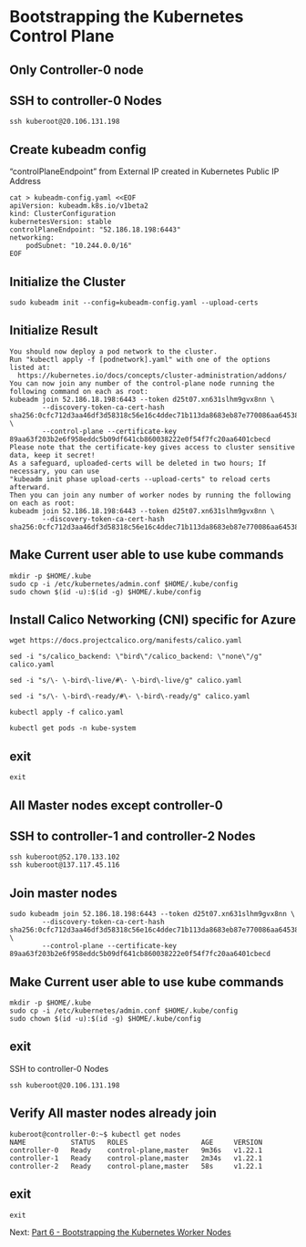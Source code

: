 # Bootstrapping the Kubernetes Control Plane

## Only Controller-0 node
## SSH to controller-0 Nodes
```
ssh kuberoot@20.106.131.198
```


## Create kubeadm config
“controlPlaneEndpoint” from External IP created in Kubernetes Public IP Address
```
cat > kubeadm-config.yaml <<EOF
apiVersion: kubeadm.k8s.io/v1beta2
kind: ClusterConfiguration
kubernetesVersion: stable
controlPlaneEndpoint: "52.186.18.198:6443"
networking:
    podSubnet: "10.244.0.0/16"
EOF
```
                                
## Initialize the Cluster
```
sudo kubeadm init --config=kubeadm-config.yaml --upload-certs
```

## Initialize Result
```
You should now deploy a pod network to the cluster.
Run "kubectl apply -f [podnetwork].yaml" with one of the options listed at:
  https://kubernetes.io/docs/concepts/cluster-administration/addons/
You can now join any number of the control-plane node running the following command on each as root:
kubeadm join 52.186.18.198:6443 --token d25t07.xn631slhm9gvx8nn \
        --discovery-token-ca-cert-hash sha256:0cfc712d3aa46df3d58318c56e16c4ddec71b113da8683eb87e770086aa64538 \
        --control-plane --certificate-key 89aa63f203b2e6f958eddc5b09df641cb860038222e0f54f7fc20aa6401cbecd
Please note that the certificate-key gives access to cluster sensitive data, keep it secret!
As a safeguard, uploaded-certs will be deleted in two hours; If necessary, you can use
"kubeadm init phase upload-certs --upload-certs" to reload certs afterward.
Then you can join any number of worker nodes by running the following on each as root:
kubeadm join 52.186.18.198:6443 --token d25t07.xn631slhm9gvx8nn \
        --discovery-token-ca-cert-hash sha256:0cfc712d3aa46df3d58318c56e16c4ddec71b113da8683eb87e770086aa64538
```

                                
## Make Current user able to use kube commands
```
mkdir -p $HOME/.kube
sudo cp -i /etc/kubernetes/admin.conf $HOME/.kube/config
sudo chown $(id -u):$(id -g) $HOME/.kube/config
```
                                
## Install Calico Networking (CNI) specific for Azure
                                
```
wget https://docs.projectcalico.org/manifests/calico.yaml

sed -i "s/calico_backend: \"bird\"/calico_backend: \"none\"/g" calico.yaml

sed -i "s/\- \-bird\-live/#\- \-bird\-live/g" calico.yaml

sed -i "s/\- \-bird\-ready/#\- \-bird\-ready/g" calico.yaml

kubectl apply -f calico.yaml

kubectl get pods -n kube-system
```

## exit
```                                
exit
```
                                
## All Master nodes except controller-0
## SSH to controller-1 and controller-2 Nodes
```
ssh kuberoot@52.170.133.102  
ssh kuberoot@137.117.45.116
```
                                
## Join master nodes
```                                
sudo kubeadm join 52.186.18.198:6443 --token d25t07.xn631slhm9gvx8nn \
        --discovery-token-ca-cert-hash sha256:0cfc712d3aa46df3d58318c56e16c4ddec71b113da8683eb87e770086aa64538 \
        --control-plane --certificate-key 89aa63f203b2e6f958eddc5b09df641cb860038222e0f54f7fc20aa6401cbecd
```

## Make Current user able to use kube commands
```                                
mkdir -p $HOME/.kube
sudo cp -i /etc/kubernetes/admin.conf $HOME/.kube/config
sudo chown $(id -u):$(id -g) $HOME/.kube/config
```

## exit                                
SSH to controller-0 Nodes
```
ssh kuberoot@20.106.131.198
```

## Verify All master nodes already join
```
kuberoot@controller-0:~$ kubectl get nodes
NAME           STATUS   ROLES                  AGE     VERSION
controller-0   Ready    control-plane,master   9m36s   v1.22.1
controller-1   Ready    control-plane,master   2m34s   v1.22.1
controller-2   Ready    control-plane,master   58s     v1.22.1
```

## exit
```
exit
```
                                

Next: [Part 6 - Bootstrapping the Kubernetes Worker Nodes](07-part-06.md)
